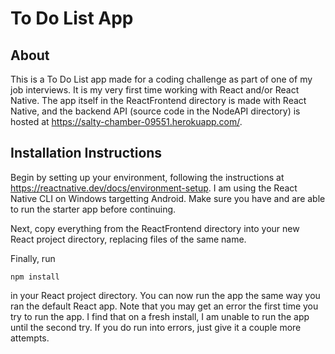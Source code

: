 # To Do List App

## About
This is a To Do List app made for a coding challenge as part of one of my job interviews. It is my very first time working with React and/or React Native. The app itself in the ReactFrontend directory is made with React Native, and the backend API (source code in the NodeAPI directory) is hosted at https://salty-chamber-09551.herokuapp.com/.

## Installation Instructions
Begin by setting up your environment, following the instructions at https://reactnative.dev/docs/environment-setup. I am using the React Native CLI on Windows targetting Android. Make sure you have and are able to run the starter app before continuing.

Next, copy everything from the ReactFrontend directory into your new React project directory, replacing files of the same name.

Finally, run
```
npm install
```
in your React project directory. You can now run the app the same way you ran the default React app. Note that you may get an error the first time you try to run the app. I find that on a fresh install, I am unable to run the app until the second try. If you do run into errors, just give it a couple more attempts.